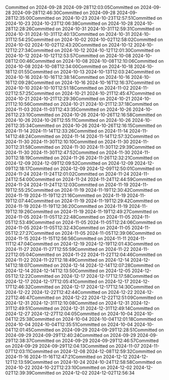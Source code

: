 Committed on 2024-09-28 2024-09-28T12:03:05Committed on 2024-09-28 2024-09-28T12:46:30Committed on 2024-09-28 2024-09-28T12:35:00Committed on 2024-10-23 2024-10-23T12:57:51Committed on 2024-10-23 2024-10-23T12:06:38Committed on 2024-10-28 2024-10-28T12:28:26Committed on 2024-10-31 2024-10-31T12:59:31Committed on 2024-10-31 2024-10-31T12:40:13Committed on 2024-10-31 2024-10-31T12:54:25Committed on 2024-10-02 2024-10-02T12:58:02Committed on 2024-10-02 2024-10-02T12:43:20Committed on 2024-10-12 2024-10-12T12:27:34Committed on 2024-10-12 2024-10-12T12:01:30Committed on 2024-10-12 2024-10-12T12:53:57Committed on 2024-10-08 2024-10-08T12:00:46Committed on 2024-10-08 2024-10-08T12:10:06Committed on 2024-10-08 2024-10-08T12:34:00Committed on 2024-10-18 2024-10-18T12:01:55Committed on 2024-10-13 2024-10-13T12:03:24Committed on 2024-10-16 2024-10-16T12:38:14Committed on 2024-10-16 2024-10-16T12:09:28Committed on 2024-10-16 2024-10-16T12:16:37Committed on 2024-10-10 2024-10-10T12:51:18Committed on 2024-11-02 2024-11-02T12:57:25Committed on 2024-10-21 2024-10-21T12:45:47Committed on 2024-10-21 2024-10-21T12:29:36Committed on 2024-10-21 2024-10-21T12:10:56Committed on 2024-10-21 2024-10-21T12:37:18Committed on 2024-11-03 2024-11-03T12:43:35Committed on 2024-10-26 2024-10-26T12:23:10Committed on 2024-10-26 2024-10-26T12:16:58Committed on 2024-10-26 2024-10-26T12:55:11Committed on 2024-10-26 2024-10-26T12:35:34Committed on 2024-10-26 2024-10-26T12:16:15Committed on 2024-11-14 2024-11-14T12:33:26Committed on 2024-11-14 2024-11-14T12:48:24Committed on 2024-11-14 2024-11-14T12:57:32Committed on 2024-11-30 2024-11-30T12:10:10Committed on 2024-11-30 2024-11-30T12:31:58Committed on 2024-11-30 2024-11-30T12:29:39Committed on 2024-11-30 2024-11-30T12:47:52Committed on 2024-11-30 2024-11-30T12:18:19Committed on 2024-11-26 2024-11-26T12:32:21Committed on 2024-12-09 2024-12-09T12:09:52Committed on 2024-12-09 2024-12-09T12:18:17Committed on 2024-12-09 2024-12-09T12:50:01Committed on 2024-11-24 2024-11-24T12:01:02Committed on 2024-11-24 2024-11-24T12:54:00Committed on 2024-11-24 2024-11-24T12:44:59Committed on 2024-11-24 2024-11-24T12:12:03Committed on 2024-11-19 2024-11-19T12:55:25Committed on 2024-11-19 2024-11-19T12:30:42Committed on 2024-11-19 2024-11-19T12:21:16Committed on 2024-11-19 2024-11-19T12:07:44Committed on 2024-11-19 2024-11-19T12:29:42Committed on 2024-11-19 2024-11-19T12:36:20Committed on 2024-11-19 2024-11-19T12:19:26Committed on 2024-11-19 2024-11-19T12:49:27Committed on 2024-11-05 2024-11-05T12:22:48Committed on 2024-11-05 2024-11-05T12:53:49Committed on 2024-11-05 2024-11-05T12:24:06Committed on 2024-11-05 2024-11-05T12:32:43Committed on 2024-11-05 2024-11-05T12:27:27Committed on 2024-11-05 2024-11-05T12:39:06Committed on 2024-11-15 2024-11-15T12:56:56Committed on 2024-11-11 2024-11-11T12:47:04Committed on 2024-12-19 2024-12-19T12:01:43Committed on 2024-11-27 2024-11-27T12:55:59Committed on 2024-11-22 2024-11-22T12:05:04Committed on 2024-11-22 2024-11-22T12:04:46Committed on 2024-11-22 2024-11-22T12:18:49Committed on 2024-12-14 2024-12-14T12:18:07Committed on 2024-12-14 2024-12-14T12:07:28Committed on 2024-12-14 2024-12-14T12:13:50Committed on 2024-12-05 2024-12-05T12:12:22Committed on 2024-12-17 2024-12-17T12:17:58Committed on 2024-12-17 2024-12-17T12:05:41Committed on 2024-12-17 2024-12-17T12:46:32Committed on 2024-12-17 2024-12-17T12:14:30Committed on 2024-12-22 2024-12-22T12:42:44Committed on 2024-12-22 2024-12-22T12:46:47Committed on 2024-12-22 2024-12-22T12:51:09Committed on 2024-12-31 2024-12-31T12:10:08Committed on 2024-12-31 2024-12-31T12:49:51Committed on 2024-12-31 2024-12-31T12:49:14Committed on 2024-12-27 2024-12-27T12:04:05Committed on 2024-10-04 2024-10-04T12:25:38Committed on 2024-10-04 2024-10-04T12:01:18Committed on 2024-10-04 2024-10-04T12:35:51Committed on 2024-10-04 2024-10-04T12:01:45Committed on 2024-09-29 2024-09-29T12:28:51Committed on 2024-09-29 2024-09-29T12:40:24Committed on 2024-09-29 2024-09-29T12:38:37Committed on 2024-09-29 2024-09-29T12:46:57Committed on 2024-09-29 2024-09-29T12:04:13Committed on 2024-11-07 2024-11-07T12:03:11Committed on 2024-12-08 2024-12-08T12:59:32Committed on 2024-11-16 2024-11-16T12:47:21Committed on 2024-12-12 2024-12-12T12:13:59Committed on 2024-10-24 2024-10-24T12:58:58Committed on 2024-10-22 2024-10-22T12:23:10Committed on 2024-12-02 2024-12-02T12:39:39Committed on 2024-12-02 2024-12-02T12:56:34